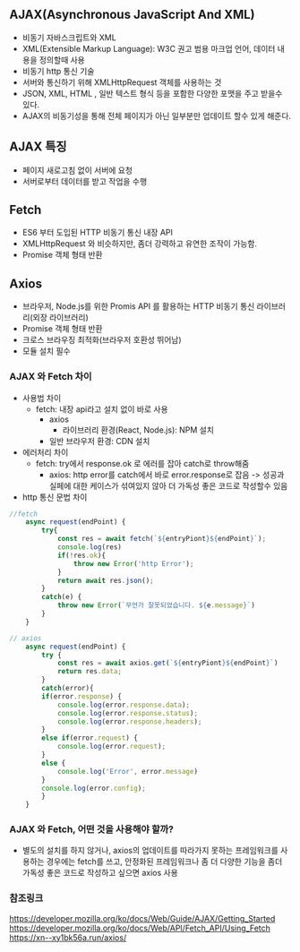 ## **AJAX(Asynchronous JavaScript And XML)**

- 비동기 자바스크립트와 XML
- XML(Extensible Markup Language): W3C 권고 범용 마크업 언어, 데이터 내용을 정의할때 사용
- 비동기 http 통신 기술
- 서버와 통신하기 위해 XMLHttpRequest 객체를 사용하는 것
- JSON, XML, HTML , 일반 텍스트 형식 등을 포함한 다양한 포맷을 주고 받을수 있다.
- AJAX의 비동기성을 통해 전체 페이지가 아닌 일부분만 업데이트 할수 있게 해준다.

## **AJAX 특징**

- 페이지 새로고침 없이 서버에 요청
- 서버로부터 데이터를 받고 작업을 수행

## **Fetch**

- ES6 부터 도입된 HTTP 비동기 통신 내장 API
- XMLHttpRequest 와 비슷하지만, 좀더 강력하고 유연한 조작이 가능함.
- Promise 객체 형태 반환

## **Axios**

- 브라우저, Node.js를 위한 Promis API 를 활용하는 HTTP 비동기 통신 라이브러리(외장 라이브러리)
- Promise 객체 형태 반환
- 크로스 브라우징 최적화(브라우저 호환성 뛰어남)
- 모듈 설치 필수

### **AJAX 와 Fetch 차이**

- 사용법 차이
  - fetch: 내장 api라고 설치 없이 바로 사용
    - axios
      - 라이브러리 환경(React, Node.js): NPM 설치
    - 일반 브라우저 환경: CDN 설치
- 에러처리 차이
  - fetch: try에서 response.ok 로 에러를 잡아 catch로 throw해줌
    - axios: http error를 catch에서 바로 error.response로 잡음 -> 성공과 실페에 대한 케이스가 섞여있지 않아 더 가독성 좋은 코드로 작성할수 있음
- http 통신 문법 차이

```jsx
//fetch
    async request(endPoint) {
        try{
            const res = await fetch(`${entryPiont}${endPoint}`);
            console.log(res)
            if(!res.ok){
                throw new Error('http Error');
            }
            return await res.json();
        }
        catch(e) {
            throw new Error(`무언가 잘못되었습니다. ${e.message}`)
        }
    }
```

```jsx
// axios
    async request(endPoint) {
        try {
            const res = await axios.get(`${entryPiont}${endPoint}`)
            return res.data;
        }
        catch(error){
        if(error.response) {
            console.log(error.response.data);
            console.log(error.response.status);
            console.log(error.response.headers);
        }
        else if(error.request) {
            console.log(error.request);
        }
        else {
            console.log('Error', error.message)
        }
        console.log(error.config);
        }
    }
```

### **AJAX 와 Fetch, 어떤 것을 사용해야 할까?**

- 별도의 설치를 하지 않거나, axios의 업데이트를 따라가지 못하는 프레임워크를 사용하는 경우에는 fetch를 쓰고, 안정화된 프레임워크나 좀 더 다양한 기능을 좀더 가독성 좋은 코드로 작성하고 싶으면 axios 사용

### 참조링크

https://developer.mozilla.org/ko/docs/Web/Guide/AJAX/Getting_Started
https://developer.mozilla.org/ko/docs/Web/API/Fetch_API/Using_Fetch
https://xn--xy1bk56a.run/axios/
